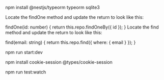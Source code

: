 npm install @nestjs/typeorm typeorm sqlite3

Locate the findOne method and update the return to look like this:

findOne(id: number) {
return this.repo.findOneBy({ id });
}
Locate the find method and update the return to look like this:

find(email: string) {
return this.repo.find({ where: { email } });
}

npm run start:dev

npm install cookie-session @types/cookie-session

npm run test:watch
